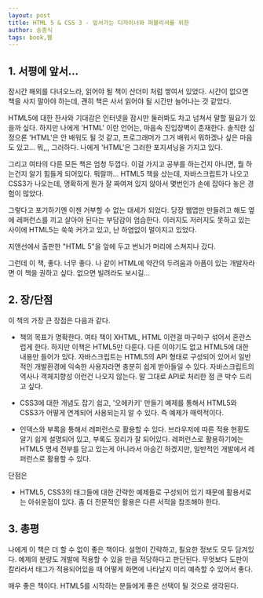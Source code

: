 ```yaml
---
layout: post
title: HTML 5 & CSS 3 - 앞서가는 디자이너와 퍼블리셔를 위한
author: 송종식
tags: book,웹
---
```


## 1. 서평에 앞서...

잠시간 해외를 다녀오느라, 읽어야 될 책이 산더미 처럼 쌓여서 있었다. 시간이 없으면 책을 사지 말아야 하는데, 괜히 책은 사서 읽어야 될 시간만 늘어나는 것 같았다.

HTML5에 대한 찬사와 기대감은 인터넷을 잠시만 둘러봐도 차고 넘쳐서 말할 필요가 있을까 싶다. 하지만 나에게 'HTML' 이란 언어는, 마음속 진입장벽이 존재한다. 솔직한 심정으론 'HTML'은 안 배워도 될 것 같고, 프로그래머가 그거 배워서 뭐하겠나 싶은 마음도 있고... 뭐,,, 그러하다. 나에게 'HTML'은 그러한 포지셔닝을 가지고 있다.

그리고 여타의 다른 모든 책은 엄청 두껍다. 이걸 가지고 공부를 하는건지 아니면, 뭘 하는건지 알기 힘들게 되어있다. 뭐랄까... HTML5 책을 샀는데, 자바스크립트가 나오고 CSS3가 나오는데, 명확하게 뭔가 잘 짜여져 있지 않아서 몇번인가 손에 잡아다 놓은 경험이 많았다.

그렇다고 포기하기엔 이젠 거부할 수 없는 대세가 되었다. 당장 웹앱만 만들려고 해도 옆에 레퍼런스를 끼고 살아야 된다는 부담감이 엄습한다. 이러지도 저러지도 못하고 있는 사이에 HTML5는 쑥쑥 커가고 있고, 난 하염없이 멀이지고 있었다.

지앤선에서 출판한 "HTML 5"을 앞에 두고 번뇌가 머리에 스쳐지나 갔다. 

그런데 이 책, 좋다. 너무 좋다. 나 같이 HTML에 약간의 두려움과 아픔이 있는 개발자라면 이 책을 권하고 싶다. 없으면 빌려라도 보시길...


## 2. 장/단점

이 책의 가장 큰 장점은 다음과 같다.

* 책의 목표가 명확한다. 여타 책이 XHTML, HTML 이런걸 마구마구 섞어서 혼란스럽게 한다. 하지만 이책은 HTML5만 다룬다. 다른 이야기도 없고 HTML5에 대한 내용만 들어가 있다. 자바스크립트는 HTML5의 API 형태로 구성되어 있어서 일반적인 개발환경에 익숙한 사용자라면 충분히 쉽게 받아들일 수 있다. 자바스크립트의 역사나 객체지향성 이런건 나오지 않는다. 말 그대로 API로 처리한 점 큰 박수 드리고 싶다. 

* CSS3에 대한 개념도 잡기 쉽고, '오에카키' 만들기 예제를 통해서 HTML5와 CSS3가 어떻게 연계되어 사용되는지 알 수 있다. 즉 예제가 매력적이다. 

* 인덱스와 부록을 통해서 레퍼런스로 활용할 수 있다. 브라우저에 따른 적용 현황도 알기 쉽게 설명되어 있고, 부록도 정리가 잘 되어있다. 레퍼런스로 활용하기에는 HTML5 명세 전부를 담고 있는게 아니라서 아숩긴 하겠지만, 일반적인 개발에서 레퍼런스로 활용할 수 있다.

단점은 

* HTML5, CSS3의 태그들에 대한 간략한 예제들로 구성되어 있기 때문에 활용서로는 아쉬운점이 있다. 좀 더 전문적인 활용은 다른 서적을 참조해야 한다.

## 3. 총평

나에게 이 책은 더 할 수 없이 좋은 책이다. 설명이 간략하고, 필요한 정보도 모두 담겨있다. 예제의 분량도 개발에 적용할 수 있을 만큼 적당하다고 판단된다. 무엇보다 도판이 칼라라서 태그가 적용되어있을 때 어떻게 화면에 나타날지 미리 예측할 수 있어서 좋다.

매우 좋은 책이다. HTML5를 시작하는 분들에게 좋은 선택이 될 것으로 생각된다.